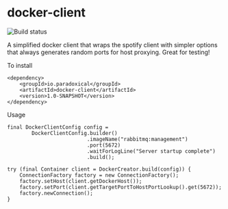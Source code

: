 docker-client
========================

![Build status](https://travis-ci.org/paradoxical-io/docker-client.svg?branch=master)

A simplified docker client that wraps the spotify client with simpler options that always generates
random ports for host proxying.  Great for testing!

To install

```
<dependency>
    <groupId>io.paradoxical</groupId>
    <artifactId>docker-client</artifactId>
    <version>1.0-SNAPSHOT</version>
</dependency>
```

Usage

```
final DockerClientConfig config =
        DockerClientConfig.builder()
                          .imageName("rabbitmq:management")
                          .port(5672)
                          .waitForLogLine("Server startup complete")
                          .build();

try (final Container client = DockerCreator.build(config)) {
    ConnectionFactory factory = new ConnectionFactory();
    factory.setHost(client.getDockerHost());
    factory.setPort(client.getTargetPortToHostPortLookup().get(5672));
    factory.newConnection();
}
```


